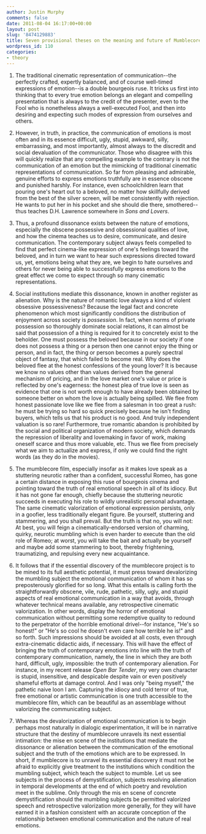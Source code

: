 ```yaml
---
author: Justin Murphy
comments: false
date: 2011-08-04 16:17:00+00:00
layout: post
slug: '8474129883'
title: Seven provisional theses on the meaning and future of Mumblecore
wordpress_id: 110
categories:
- theory
---
```


1. The traditional cinematic representation of communication--the perfectly crafted, expertly balanced, and of course well-timed expressions of emotion--is a double bourgeois ruse. It tricks us first into thinking that to every true emotion belongs an elegant and compelling presentation that is always to the credit of the presenter, even to the Fool who is nonetheless always a well-executed Fool, and then into desiring and expecting such modes of expression from ourselves and others.

2. However, in truth, in practice, the communication of emotions is most often and in its essence difficult, ugly, stupid, awkward, silly, embarrassing, and most importantly, almost always to the discredit and social devaluation of the communicator. Those who disagree with this will quickly realize that any compelling example to the contrary is not the communication of an emotion but the mimicking of traditional cinematic representations of communication. So far from pleasing and admirable, genuine efforts to express emotions truthfully are in essence obscene and punished harshly. For instance, even schoolchildren learn that pouring one's heart out to a beloved, no matter how skillfully derived from the best of the silver screen, will be met consistently with rejection. He wants to put her in his pocket and she should die there, smothered--thus teaches D.H. Lawrence somewhere in _Sons and Lovers_.

3. Thus, a profound dissonance exists between the nature of emotions, especially the obscene possessive and obsessional qualities of love, and how the cinema teaches us to desire, communicate, and desire communication. The contemporary subject always feels compelled to find that perfect cinema-like expression of one's feelings toward the beloved, and in turn we want to hear such expressions directed toward us, yet, emotions being what they are, we begin to hate ourselves and others for never being able to successfully express emotions to the great effect we come to expect through so many cinematic representations.

4. Social institutions mediate this dissonance, known in another register as alienation. Why is the nature of romantic love always a kind of violent obsessive possessiveness? Because the legal fact and concrete phenomenon which most significantly conditions the distribution of enjoyment across society is _possession_. In fact, when norms of private possession so thoroughly dominate social relations, it can almost be said that possession of a thing is required for it to concretely exist to the beholder. One must possess the beloved because in our society if one does not possess a thing or a person then one cannot enjoy the thing or person, and in fact, the thing or person becomes a purely spectral object of fantasy, that which failed to become real. Why does the beloved flee at the honest confessions of the young lover? It is because we know no values other than values derived from the general mechanism of pricing, and in the love market one's value or price is reflected by one's eagerness: the honest plea of true love is seen as evidence that one is not worth enough to have already been obtained by someone better on whom the love is actually being spilled. We flee from honest passionate love like we flee from a salesman in too great a rush: he must be trying so hard so quick precisely because he isn't finding buyers, which tells us that his product is no good. And truly independent valuation is so rare! Furthermore, true romantic abandon is prohibited by the social and political organization of modern society, which demands the repression of liberality and lovemaking in favor of work, making oneself scarce and thus more valuable, etc. Thus we flee from precisely what we aim to actualize and express, if only we could find the right words (as they do in the movies).

5. The mumblecore film, especially insofar as it makes love speak as a stuttering neurotic rather than a confident, successful Romeo, has gone a certain distance in exposing this ruse of bourgeois cinema and pointing toward the truth of real emotional speech in all of its idiocy. But it has not gone far enough, chiefly because the stuttering neurotic succeeds in executing his role to wildly unrealistic personal advantage. The same cinematic valorization of emotional expression persists, only in a goofier, less traditionally elegant figure. Be yourself, stuttering and stammering, and you shall prevail. But the truth is that no, you will not: At best, you will feign a cinematically-endorsed version of charming, quirky, neurotic mumbling which is even harder to execute than the old role of Romeo; at worst, you will take the bait and actually be yourself and maybe add some stammering to boot, thereby frightening, traumatizing, and repulsing every new acquaintance.

6. It follows that if the essential discovery of the mumblecore project is to be mined to its full aesthetic potential, it must press toward devalorizing the mumbling subject the emotional communication of whom it has so preposterously glorified for so long. What this entails is calling forth the straightforwardly obscene, vile, rude, pathetic, silly, ugly, and stupid aspects of real emotional communication in a way that avoids, through whatever technical means available, any retrospective cinematic valorization. In other words, display the horror of emotional communication without permitting some redemptive quality to redound to the perpetrator of the horrible emotional drivel--for instance, "He's so honest!" or "He's so cool he doesn't even care how terrible he is!" and so forth. Such impressions should be avoided at all costs, even through extra-cinematic didactic aids, if necessary. This will have the effect of bringing the truth of contemporary emotions into line with the truth of contemporary communication, namely, the line in which they are both hard, difficult, ugly, impossible: the truth of contemporary alienation. For instance, in my recent release _Open Bar Tender_, my very own character is stupid, insensitive, and despicable despite vain or even positively shameful efforts at damage control. And I was only "being myself," the pathetic naive loon I am. Capturing the idiocy and cold terror of true, free emotional or artistic communication is one truth accessible to the mumblecore film, which can be beautiful as an assemblage without valorizing the communicating subject.

7. Whereas the devalorization of emotional communication is to begin perhaps most naturally in dialogic experimentation, it will be in narrative structure that the destiny of mumblecore unravels its next essential intimation: the mise en scene of the institutions that mediate the dissonance or alienation between the communication of the emotional subject and the truth of the emotions which are to be expressed. In short, if mumblecore is to unravel its essential discovery it must not be afraid to explicitly give treatment to the institutions which condition the mumbling subject, which teach the subject to mumble. Let us see subjects in the process of demystification, subjects resolving alienation in temporal developments at the end of which poetry and revolution meet in the sublime. Only through the mis en scene of concrete demystification should the mumbling subjects be permitted valorized speech and retrospective valorization more generally, for they will have earned it in a fashion consistent with an accurate conception of the relationship between emotional communication and the nature of real emotions.